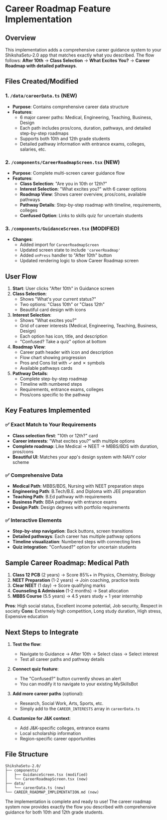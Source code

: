 # Career Roadmap Feature Implementation

## Overview
This implementation adds a comprehensive career guidance system to your ShikshaSetu-2.0 app that matches exactly what you described. The flow follows: **After 10th** → **Class Selection** → **What Excites You?** → **Career Roadmap with detailed pathways**.

## Files Created/Modified

### 1. `/data/careerData.ts` (NEW)
- **Purpose**: Contains comprehensive career data structure
- **Features**:
  - 6 major career paths: Medical, Engineering, Teaching, Business, Design
  - Each path includes pros/cons, duration, pathways, and detailed step-by-step roadmaps
  - Supports both 10th and 12th grade students
  - Detailed pathway information with entrance exams, colleges, salaries, etc.

### 2. `/components/CareerRoadmapScreen.tsx` (NEW)
- **Purpose**: Complete multi-screen career guidance flow
- **Features**:
  - **Class Selection**: "Are you in 10th or 12th?"
  - **Interest Selection**: "What excites you?" with 6 career options
  - **Roadmap View**: Shows career overview, pros/cons, available pathways
  - **Pathway Details**: Step-by-step roadmap with timeline, requirements, colleges
  - **Confused Option**: Links to skills quiz for uncertain students

### 3. `/components/GuidanceScreen.tsx` (MODIFIED)
- **Changes**:
  - Added import for `CareerRoadmapScreen`
  - Updated screen state to include `'careerRoadmap'`
  - Added `onPress` handler to "After 10th" button
  - Updated rendering logic to show Career Roadmap screen

## User Flow

1. **Start**: User clicks "After 10th" in Guidance screen
2. **Class Selection**: 
   - Shows "What's your current status?"
   - Two options: "Class 10th" or "Class 12th"
   - Beautiful card design with icons
3. **Interest Selection**:
   - Shows "What excites you?"
   - Grid of career interests (Medical, Engineering, Teaching, Business, Design)
   - Each option has icon, title, and description
   - "Confused? Take a quiz" option at bottom
4. **Roadmap View**:
   - Career path header with icon and description
   - Flow chart showing progression
   - Pros and Cons list with ✓ and ✗ symbols
   - Available pathways cards
5. **Pathway Details**:
   - Complete step-by-step roadmap
   - Timeline with numbered steps
   - Requirements, entrance exams, colleges
   - Pros/cons specific to the pathway

## Key Features Implemented

### ✅ Exact Match to Your Requirements
- **Class selection first**: "10th or 12th?" card
- **Career interests**: "What excites you?" with multiple options
- **Complete roadmap**: Like Medical → NEET → MBBS/BDS with duration, pros/cons
- **Beautiful UI**: Matches your app's design system with NAVY color scheme

### ✅ Comprehensive Data
- **Medical Path**: MBBS/BDS, Nursing with NEET preparation steps
- **Engineering Path**: B.Tech/B.E. and Diploma with JEE preparation
- **Teaching Path**: B.Ed pathway with requirements
- **Business Path**: BBA pathway with entrance exams
- **Design Path**: Design degrees with portfolio requirements

### ✅ Interactive Elements
- **Step-by-step navigation**: Back buttons, screen transitions
- **Detailed pathways**: Each career has multiple pathway options
- **Timeline visualization**: Numbered steps with connecting lines
- **Quiz integration**: "Confused?" option for uncertain students

## Sample Career Roadmap: Medical Path

1. **Class 12 PCB** (2 years) → Score 85%+ in Physics, Chemistry, Biology
2. **NEET Preparation** (1-2 years) → Join coaching, practice tests
3. **Clear NEET** (1 day) → Score qualifying marks
4. **Counseling & Admission** (1-2 months) → Seat allocation
5. **MBBS Course** (5.5 years) → 4.5 years study + 1 year internship

**Pros**: High social status, Excellent income potential, Job security, Respect in society
**Cons**: Extremely high competition, Long study duration, High stress, Expensive education

## Next Steps to Integrate

1. **Test the flow**: 
   - Navigate to Guidance → After 10th → Select class → Select interest
   - Test all career paths and pathway details

2. **Connect quiz feature**:
   - The "Confused?" button currently shows an alert
   - You can modify it to navigate to your existing MySkillsBot

3. **Add more career paths** (optional):
   - Research, Social Work, Arts, Sports, etc.
   - Simply add to the `CAREER_INTERESTS` array in `careerData.ts`

4. **Customize for J&K context**:
   - Add J&K-specific colleges, entrance exams
   - Local scholarship information
   - Region-specific career opportunities

## File Structure
```
ShikshaSetu-2.0/
├── components/
│   ├── GuidanceScreen.tsx (modified)
│   └── CareerRoadmapScreen.tsx (new)
├── data/
│   └── careerData.ts (new)
└── CAREER_ROADMAP_IMPLEMENTATION.md (new)
```

The implementation is complete and ready to use! The career roadmap system now provides exactly the flow you described with comprehensive guidance for both 10th and 12th grade students.